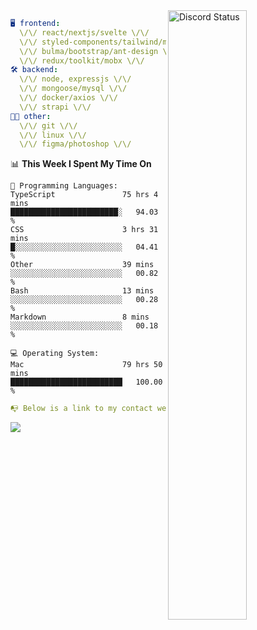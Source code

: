
<a href="https://discord.com/users/279302975371870218" target="_blank">
    <img width="50%" align="right" alt="Discord Status" src="https://lanyard.cnrad.dev/api/279302975371870218?bg=161B22&borderRadius=5px%205px%200%200&hideTimestamp=true&idleMessage=Just%20chillin%27%20at%20the%20moment&animated=true">
</a>

```yaml
🖥️ frontend: 
  \/\/ react/nextjs/svelte \/\/
  \/\/ styled-components/tailwind/mui/
  \/\/ bulma/bootstrap/ant-design \/\/
  \/\/ redux/toolkit/mobx \/\/
🛠 backend: 
  \/\/ node, expressjs \/\/
  \/\/ mongoose/mysql \/\/
  \/\/ docker/axios \/\/
  \/\/ strapi \/\/
👨‍💻 other: 
  \/\/ git \/\/ 
  \/\/ linux \/\/
  \/\/ figma/photoshop \/\/
```
<!--START_SECTION:waka-->
📊 **This Week I Spent My Time On** 

```text
💬 Programming Languages: 
TypeScript               75 hrs 4 mins       ████████████████████████░   94.03 % 
CSS                      3 hrs 31 mins       █░░░░░░░░░░░░░░░░░░░░░░░░   04.41 % 
Other                    39 mins             ░░░░░░░░░░░░░░░░░░░░░░░░░   00.82 % 
Bash                     13 mins             ░░░░░░░░░░░░░░░░░░░░░░░░░   00.28 % 
Markdown                 8 mins              ░░░░░░░░░░░░░░░░░░░░░░░░░   00.18 % 

💻 Operating System: 
Mac                      79 hrs 50 mins      █████████████████████████   100.00 % 
```


<!--END_SECTION:waka-->
```yaml
📭 Below is a link to my contact website 
```
<a href="https://mxns.xyz" target="_black"> <img src="https://img.shields.io/badge/website-161B22?style=for-the-badge&logo=About.me&logoColor=white"></img> <a/>
